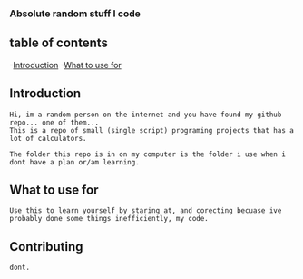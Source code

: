 ### Absolute random stuff I code

## table of contents

-[Introduction](#introduction)
-[What to use for](#what-to-use-for)



## Introduction
    Hi, im a random person on the internet and you have found my github repo... one of them... 
    This is a repo of small (single script) programing projects that has a lot of calculators.

    The folder this repo is in on my computer is the folder i use when i dont have a plan or/am learning.

## What to use for

    Use this to learn yourself by staring at, and corecting becuase ive probably done some things inefficiently, my code.

## Contributing

    dont.

